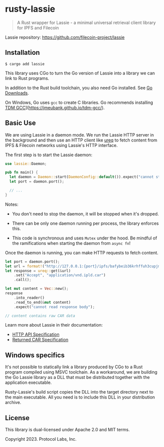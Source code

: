 # rusty-lassie

> A Rust wrapper for Lassie - a minimal universal retrieval client library for
> IPFS and Filecoin

Lassie repository: https://github.com/filecoin-project/lassie

## Installation

```shell
$ cargo add lassie
```

This library uses CGo to turn the Go version of Lassie into a library we can
link to Rust programs.

In addition to the Rust build toolchain, you also need Go installed. See
[Go Downloads](https://go.dev/dl/).

On Windows, Go uses `gcc` to create C libraries. Go recommends installing
[TDM GCC](https://jmeubank.github.io/tdm-gcc/)](https://jmeubank.github.io/tdm-gcc/).

## Basic Use

We are using Lassie in a daemon mode. We run the Lassie HTTP server in the
background and then use an HTTP client like
[ureq](https://crates.io/crates/ureq) to fetch content from IPFS & Filecoin
networks using Lassie's HTTP interface.

The first step is to start the Lassie daemon:

```rs
use lassie::Daemon;

pub fn main() {
  let daemon = Daemon::start(DaemonConfig::default()).expect("cannot start Lassie");
  let port = daemon.port();

  // ...
}
```

Notes:

- You don't need to stop the daemon, it will be stopped when it's dropped.

- There can be only one daemon running per process, the library enforces this.

- This code is synchronous and uses `Mutex` under the hood. Be mindful of the
  ramifications when starting the daemon from `async fn`!

Once the daemon is running, you can make HTTP requests to fetch content.

```rs
let port = daemon.port();
let url = format!("http://127.0.0.1:{port}/ipfs/bafybeib36krhffuh3cupjml4re2wfxldredkir5wti3dttulyemre7xkni");
let response = ureq::get(&url)
    .set("Accept", "application/vnd.ipld.car")
    .call();

let mut content = Vec::new();
response
    .into_reader()
    .read_to_end(&mut content)
    .expect("cannot read response body");

// content contains raw CAR data
```

Learn more about Lassie in their documentation:

- [HTTP API Specification](https://github.com/filecoin-project/lassie/blob/main/docs/HTTP_SPEC.md)
- [Returned CAR Specification](https://github.com/filecoin-project/lassie/blob/main/docs/CAR.md)

## Windows specifics

It's not possible to statically link a library produced by CGo to a Rust program
compiled using MSVC toolchain. As a workaround, we are building the Go Lassie
library as a DLL that must be distributed together with the application
executable.

Rusty-Lassie's build script copies the DLL into the target directory next to the
main executable. All you need is to include this DLL in your distribution
archive.

## License

This library is dual-licensed under Apache 2.0 and MIT terms.

Copyright 2023. Protocol Labs, Inc.
